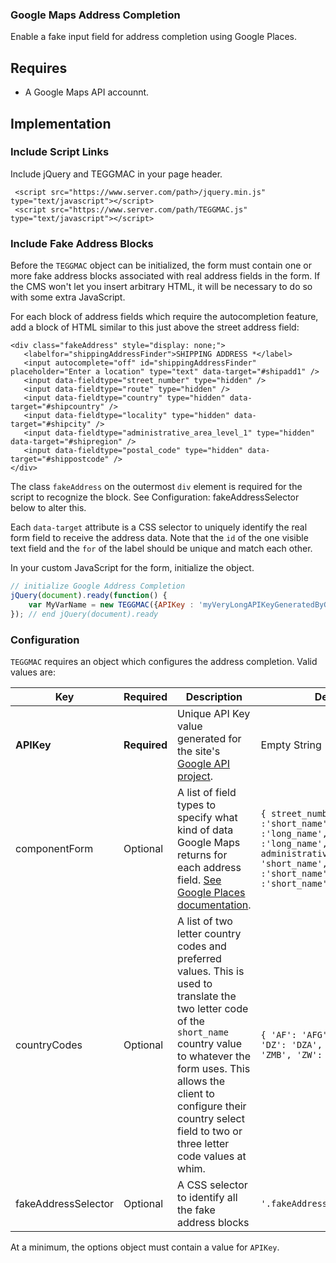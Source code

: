 ### Google Maps Address Completion

Enable a fake input field for address completion using Google Places.

## Requires

* A Google Maps API accounnt.

## Implementation

### Include Script Links

Include jQuery and TEGGMAC in your page header.

```
 <script src="https://www.server.com/path>/jquery.min.js" type="text/javascript"></script>
 <script src="https://www.server.com/path/TEGGMAC.js" type="text/javascript"></script>
```


### Include Fake Address Blocks

Before the `TEGGMAC` object can be initialized, the form must contain one or more fake address blocks associated with real address fields in the form. If the CMS won't let you insert arbitrary HTML, it will be necessary to do so with some extra JavaScript.

For each block of address fields which require the autocompletion feature, add a block of HTML similar to this just above the street address field:

```
<div class="fakeAddress" style="display: none;">
   <labelfor="shippingAddressFinder">SHIPPING ADDRESS *</label>
   <input autocomplete="off" id="shippingAddressFinder" placeholder="Enter a location" type="text" data-target="#shipadd1" />
   <input data-fieldtype="street_number" type="hidden" />
   <input data-fieldtype="route" type="hidden" />
   <input data-fieldtype="country" type="hidden" data-target="#shipcountry" />
   <input data-fieldtype="locality" type="hidden" data-target="#shipcity" />
   <input data-fieldtype="administrative_area_level_1" type="hidden" data-target="#shipregion" />
   <input data-fieldtype="postal_code" type="hidden" data-target="#shippostcode" />
</div>
``` 

The class `fakeAddress` on the outermost `div` element is required for the script to recognize the block. See Configuration: fakeAddressSelector below to alter this.

Each `data-target` attribute is a CSS selector to uniquely identify the real form field to receive the address data. Note that the `id` of the one visible text field and the `for` of the label should be unique and match each other.

In your custom JavaScript for the form, initialize the object.

```javascript
// initialize Google Address Completion
jQuery(document).ready(function() {
	var MyVarName = new TEGGMAC({APIKey : 'myVeryLongAPIKeyGeneratedByGoogle'});
}); // end jQuery(document).ready

```

### Configuration

`TEGGMAC` requires an object which configures the address completion. Valid values are:

| Key | Required | Description | Default |
| --- | --- | --- | --- |
| **APIKey** | **Required** | Unique API Key value generated for the site's [Google API project](https://console.developers.google.com/apis). | Empty String
| componentForm | Optional | A list of field types to specify what kind of data Google Maps returns for each address field. [See Google Places documentation](https://developers.google.com/maps/documentation/javascript/examples/places-autocomplete-addressform). | `{ street_number  :'short_name', route  :'long_name', locality  :'long_name', administrative_area_level_1: 'short_name', postal_code  :'short_name', country  :'short_name'}` |
| countryCodes | Optional | A list of two letter country codes and preferred values. This is used to translate the two letter code of the `short_name` country value to whatever the form uses. This allows the client to configure their country select field to two or three letter code values at whim. | `{ 'AF': 'AFG', 'AL': 'ALB', 'DZ': 'DZA', ... 'ZM': 'ZMB', 'ZW': 'ZWE',}` |
| fakeAddressSelector | Optional | A CSS selector to identify all the fake address blocks  | `'.fakeAddress'` |


At a minimum, the options object must contain a value for `APIKey`.
